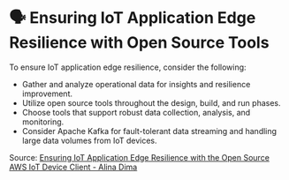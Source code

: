 # :speaking_head: Ensuring IoT Application Edge Resilience with Open Source Tools

To ensure IoT application edge resilience, consider the following:

- Gather and analyze operational data for insights and resilience improvement.
- Utilize open source tools throughout the design, build, and run phases.
- Choose tools that support robust data collection, analysis, and monitoring.
- Consider Apache Kafka for fault-tolerant data streaming and handling large data volumes from IoT devices.

Source: [Ensuring IoT Application Edge Resilience with the Open Source AWS IoT Device Client - Alina Dima](https://www.youtube.com/watch?v=xz2St9pxiQw)
